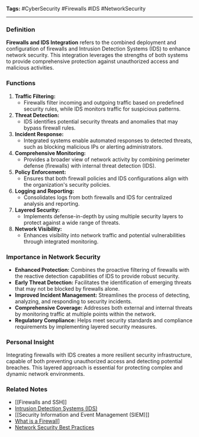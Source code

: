 **Tags:** #CyberSecurity #Firewalls #IDS #NetworkSecurity

---

### **Definition**

**Firewalls and IDS Integration** refers to the combined deployment and configuration of firewalls and Intrusion Detection Systems (IDS) to enhance network security. This integration leverages the strengths of both systems to provide comprehensive protection against unauthorized access and malicious activities.

### **Functions**

1. **Traffic Filtering:**
    - Firewalls filter incoming and outgoing traffic based on predefined security rules, while IDS monitors traffic for suspicious patterns.
2. **Threat Detection:**
    - IDS identifies potential security threats and anomalies that may bypass firewall rules.
3. **Incident Response:**
    - Integrated systems enable automated responses to detected threats, such as blocking malicious IPs or alerting administrators.
4. **Comprehensive Monitoring:**
    - Provides a broader view of network activity by combining perimeter defense (firewalls) with internal threat detection (IDS).
5. **Policy Enforcement:**
    - Ensures that both firewall policies and IDS configurations align with the organization's security policies.
6. **Logging and Reporting:**
    - Consolidates logs from both firewalls and IDS for centralized analysis and reporting.
7. **Layered Security:**
    - Implements defense-in-depth by using multiple security layers to protect against a wide range of threats.
8. **Network Visibility:**
    - Enhances visibility into network traffic and potential vulnerabilities through integrated monitoring.

### **Importance in Network Security**

- **Enhanced Protection:** Combines the proactive filtering of firewalls with the reactive detection capabilities of IDS to provide robust security.
- **Early Threat Detection:** Facilitates the identification of emerging threats that may not be blocked by firewalls alone.
- **Improved Incident Management:** Streamlines the process of detecting, analyzing, and responding to security incidents.
- **Comprehensive Coverage:** Addresses both external and internal threats by monitoring traffic at multiple points within the network.
- **Regulatory Compliance:** Helps meet security standards and compliance requirements by implementing layered security measures.

### **Personal Insight**

Integrating firewalls with IDS creates a more resilient security infrastructure, capable of both preventing unauthorized access and detecting potential breaches. This layered approach is essential for protecting complex and dynamic network environments.

### **Related Notes**

- [[Firewalls and SSH]]
- [Intrusion Detection Systems (IDS)](Intrusion%20Detection%20Systems%20(IDS).md)
- [[Security Information and Event Management (SIEM)]]
- [What is a Firewall](What%20is%20a%20Firewall.md)]
- [Network Security Best Practices](Network%20Security%20Best%20Practices.md)
